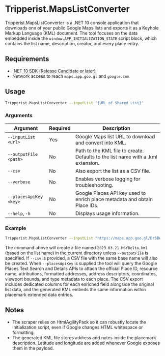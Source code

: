 # Tripperist.MapsListConverter

Tripperist.MapsListConverter is a .NET 10 console application that downloads one of your public Google Maps lists and exports it as a Keyhole Markup Language (KML) document. The tool focuses on the data embedded inside the `window.APP_INITIALIZATION_STATE` script block, which contains the list name, description, creator, and every place entry.

## Requirements

* [.NET 10 SDK (Release Candidate or later)](https://dotnet.microsoft.com/)
* Network access to reach `maps.app.goo.gl` and `google.com`

## Usage

```bash
Tripperist.MapsListConverter --inputList "{URL of Shared List}" 
```

### Arguments

| Argument              | Required | Description                                                                 |
|-----------------------|----------|-----------------------------------------------------------------------------|
| `--inputList <url>`   | Yes      | Google Maps list URL to download and convert into KML.                      |
| `--outputFile <path>` | No       | Path to the KML file to create. Defaults to the list name with a .kml extension. |
| `--csv`               | No       | Also export the list as a CSV file.                                         |
| `--verbose`           | No       | Enables verbose logging for troubleshooting.                                |
| `--placesApiKey <key>`| No       | Google Places API key used to enrich place metadata and obtain Place IDs.   |
| `--help`, `-h`        | No       | Displays usage information.                                                 |

### Example

```bash
Tripperist.MapsListConverter --inputList "https://maps.app.goo.gl/Dr5BWZN1Z1RL2fu3A" --verbose
```

The command above will create a file named `2023.03.21.MSYDelta.kml` (based on the list name) in the current directory unless `--outputFile` is specified. If `--csv` is provided, a CSV file with the same base name will also be created. When `--placesApiKey` is supplied the tool will query the Google Places Text Search and Details APIs to attach the official Place ID, resource name, attributions, formatted addresses, address descriptors, coordinates, viewport bounds, and type metadata to each place. The CSV export includes dedicated columns for each enriched field alongside the original list data, and the generated KML embeds the same information within placemark extended data entries.

## Notes

* The scraper relies on HtmlAgilityPack so it can robustly locate the initialization script, even if Google changes HTML whitespace or formatting.
* The generated KML file stores address and notes inside the placemark description. Latitude and longitude are added whenever Google exposes them in the payload.
